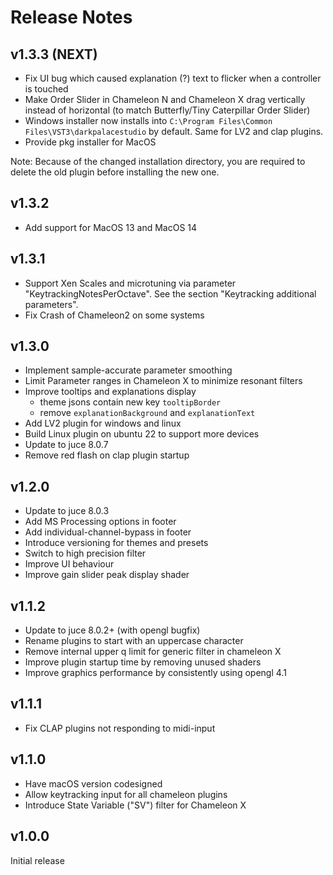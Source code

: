 # Release Notes

## v1.3.3 (NEXT)
- Fix UI bug which caused explanation (?) text to flicker when a controller is touched
- Make Order Slider in Chameleon N and Chameleon X drag vertically instead of horizontal (to match Butterfly/Tiny Caterpillar Order Slider) 
- Windows installer now installs into `C:\Program Files\Common Files\VST3\darkpalacestudio` by default. Same for LV2 and clap plugins.
- Provide pkg installer for MacOS


Note: Because of the changed installation directory, you are required to delete the old plugin before installing the new one.

## v1.3.2
- Add support for MacOS 13 and MacOS 14

## v1.3.1
- Support Xen Scales and microtuning via parameter "KeytrackingNotesPerOctave". See the section "Keytracking additional parameters".
- Fix Crash of Chameleon2 on some systems

## v1.3.0
- Implement sample-accurate parameter smoothing
- Limit Parameter ranges in Chameleon X to minimize resonant filters
- Improve tooltips and explanations display
  - theme jsons contain new key `tooltipBorder`
  - remove `explanationBackground` and `explanationText`
- Add LV2 plugin for windows and linux
- Build Linux plugin on ubuntu 22 to support more devices
- Update to juce 8.0.7
- Remove red flash on clap plugin startup

## v1.2.0
- Update to juce 8.0.3
- Add MS Processing options in footer
- Add individual-channel-bypass in footer
- Introduce versioning for themes and presets
- Switch to high precision filter
- Improve UI behaviour
- Improve gain slider peak display shader

## v1.1.2
- Update to juce 8.0.2+ (with opengl bugfix)
- Rename plugins to start with an uppercase character
- Remove internal upper q limit for generic filter in chameleon X
- Improve plugin startup time by removing unused shaders
- Improve graphics performance by consistently using opengl 4.1

## v1.1.1
- Fix CLAP plugins not responding to midi-input

## v1.1.0
- Have macOS version codesigned
- Allow keytracking input for all chameleon plugins
- Introduce State Variable ("SV") filter for Chameleon X


## v1.0.0

Initial release
